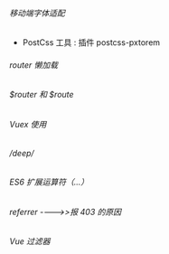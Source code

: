 ###### 移动端字体适配

- PostCss 工具 : 插件 postcss-pxtorem


###### router 懒加载
###### $router 和 $route

###### Vuex 使用

###### /deep/

###### ES6 扩展运算符（...）

###### referrer ---->>报 403 的原因 

###### Vue 过滤器